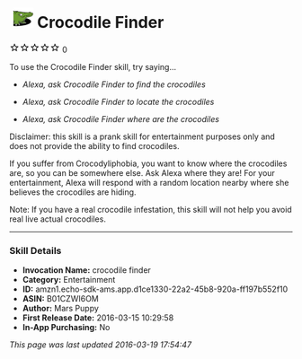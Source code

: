 # &nbsp;<img src="app_icon" alt="Crocodile Finder icon" width="36"> Crocodile Finder
![0 stars](../../../images/ic_star_border_black_18dp_1x.png)![0 stars](../../../images/ic_star_border_black_18dp_1x.png)![0 stars](../../../images/ic_star_border_black_18dp_1x.png)![0 stars](../../../images/ic_star_border_black_18dp_1x.png)![0 stars](../../../images/ic_star_border_black_18dp_1x.png) 0

To use the Crocodile Finder skill, try saying...

* *Alexa, ask Crocodile Finder to find the crocodiles*

* *Alexa, ask Crocodile Finder to locate the crocodiles*

* *Alexa, ask Crocodile Finder where are the crocodiles*

Disclaimer: this skill is a prank skill for entertainment purposes only and does not provide the ability to find crocodiles.

If you suffer from Crocodyliphobia, you want to know where the crocodiles are, so you can be somewhere else. Ask Alexa where they are! For your entertainment, Alexa will respond with a random location nearby where she believes the crocodiles are hiding. 

Note: If you have a real crocodile infestation, this skill will not help you avoid real live actual crocodiles.

***

### Skill Details

* **Invocation Name:** crocodile finder
* **Category:** Entertainment
* **ID:** amzn1.echo-sdk-ams.app.d1ce1330-22a2-45b8-920a-ff197b552f10
* **ASIN:** B01CZWI6OM
* **Author:** Mars Puppy
* **First Release Date:** 2016-03-15 10:29:58
* **In-App Purchasing:** No

*This page was last updated 2016-03-19 17:54:47*
